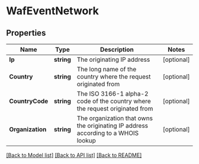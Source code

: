 # WafEventNetwork

## Properties

Name | Type | Description | Notes
------------ | ------------- | ------------- | -------------
**Ip** | **string** | The originating IP address | [optional] 
**Country** | **string** | The long name of the country where the request originated from | [optional] 
**CountryCode** | **string** | The ISO 3166-1 alpha-2 code of the country where the request originated from | [optional] 
**Organization** | **string** | The organization that owns the originating IP address according to a WHOIS lookup | [optional] 

[[Back to Model list]](../README.md#documentation-for-models) [[Back to API list]](../README.md#documentation-for-api-endpoints) [[Back to README]](../README.md)



